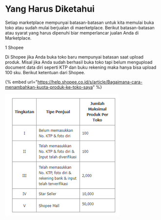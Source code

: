 # Yang Harus Diketahui

Setiap marketplace mempunyai batasan-batasan untuk kita memulai buka toko atau sudah mulai berjualan di maerketplace. Berikut batasan-batasan atau syarat yang harus dipenuhi biar memperlancar jualan Anda di Marketplace.

1 Shopee

Di Shopee jika Anda buka toko baru mempunyai batasan saat upload produk. Misal jika Anda sudah berhasil buka toko tapi belum mengupload document data diri seperti KTP dan buku rekening maka hanya bisa upload 100 sku. Berikut ketentuan dari Shopee.

{% embed url="https://help.shopee.co.id/s/article/Bagaimana-cara-menambahkan-kuota-produk-ke-toko-saya" %}

![](<../../.gitbook/assets/image (446) (1) (1) (1).png>)

